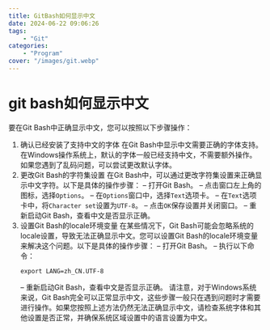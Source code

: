 ```yaml
---
title: GitBash如何显示中文
date: 2024-06-22 09:06:26
tags: 
    - "Git"
categories:
    - "Program"
cover: "/images/git.webp"
---
```


# git bash如何显示中文

要在Git Bash中正确显示中文，您可以按照以下步骤操作：

1. 确认已经安装了支持中文的字体
   在Git Bash中显示中文需要正确的字体支持。在Windows操作系统上，默认的字体一般已经支持中文，不需要额外操作。如果您遇到了乱码问题，可以尝试更改默认字体。
2. 更改Git Bash的字符集设置
   在Git Bash中，可以通过更改字符集设置来正确显示中文字符。以下是具体的操作步骤：
   – 打开Git Bash。
   – 点击窗口左上角的图标，选择`Options`。
   – 在`Options`窗口中，选择`Text`选项卡。
   – 在`Text`选项卡中，将`Character set`设置为`UTF-8`。
   – 点击`OK`保存设置并关闭窗口。
   – 重新启动Git Bash，查看中文是否显示正确。
3. 设置Git Bash的locale环境变量
   在某些情况下，Git Bash可能会忽略系统的locale设置，导致无法正确显示中文。您可以设置Git Bash的locale环境变量来解决这个问题。以下是具体的操作步骤：
   – 打开Git Bash。
   – 执行以下命令：
     ```shell
     export LANG=zh_CN.UTF-8
     ```
   – 重新启动Git Bash，查看中文是否显示正确。
请注意，对于Windows系统来说，Git Bash完全可以正常显示中文，这些步骤一般只在遇到问题时才需要进行操作。如果您按照上述方法仍然无法正确显示中文，请检查系统字体和其他设置是否正常，并确保系统区域设置中的语言设置为中文。